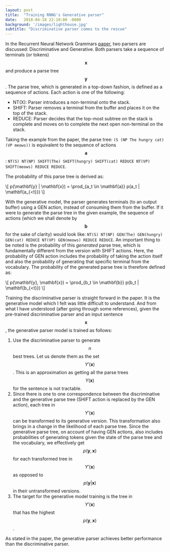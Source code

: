 ```yaml
---
layout: post
title:  "Training RNNG's Generative parser"
date:   2018-04-18 22:10:00 -0800
background: '/images/lighthouse.jpg'
subtitle: "Discriminative parser comes to the rescue"
---
```


In the Recurrent Neural Network Grammars [paper](https://arxiv.org/abs/1602.07776), two parsers are discussed:
Discriminative and Generative. Both parsers take a sequence of terminals (or tokens) $$ \mathbf{x} $$
and produce a parse tree $$ \mathbf{y} $$. The parse tree, which is generated in a top-down fashion, is defined as
a sequence of actions. Each action is one of the following:
* NT(X): Parser introduces a non-terminal onto the stack.
* SHIFT: Parser removes a terminal from the buffer and places it on the top of the stack.
* REDUCE: Parser decides that the top-most subtree on the stack is complete and moves on to complete the next open
non-terminal on the stack.

Taking the example from the paper, the parse tree: `(S (NP The hungry cat) (VP meows))`
is equivalent to the sequence of actions $$ \mathbf{a} $$: `NT(S) NT(NP) SHIFT(The) SHIFT(hungry) SHIFT(cat) REDUCE NT(VP) SHIFT(meows)
REDUCE REDUCE`.

The probability of this parse tree is derived as:

\\[ p(\mathbf{y} \| \mathbf{x}) = \prod_{a_t \in \mathbf{a}} p(a_t \| \mathbf{a_{<t}}) \\]

With the generative model, the parser generates terminals (to an output buffer) using a GEN action, instead of
consuming them from the buffer. If it were to generate the parse tree in the given example, the sequence of actions
(which we shall denote by $$ \mathbf{b} $$ for the sake of clarity) would
look like: `NT(S) NT(NP) GEN(The) GEN(hungry) GEN(cat) REDUCE NT(VP) GEN(meows) REDUCE REDUCE`. An important thing to be noted is
the probability of this _generated_ parse tree, which is fundamentally different from the version with SHIFT actions.
Here, the probability of GEN action includes the probability of taking the action itself and also the probability of
generating that specific terminal from the vocabulary. The probability of the generated parse tree is therefore defined as:

\\[ p(\mathbf{y}, \mathbf{x}) = \prod_{b_t \in \mathbf{b}} p(b_t \| \mathbf{b_{<t}}) \\]

Training the discriminative parser is straight forward in the paper. It is the generative model which I felt was little
difficult to understand. And from what I have understood (after going through some references), given the pre-trained
discriminative parser and an input sentence $$ \mathbf{x} $$, the generative parser model is trained as follows:
1. Use the discriminative parser to generate $$ n $$ best trees. Let us denote them as the set $$ \Upsilon'(\mathbf{x}) $$.
This is an approximation as getting all the parse trees $$ \Upsilon(\mathbf{x}) $$ for the sentence is not tractable.
2. Since there is one to one correspondence between the discriminative and the generative parse tree (SHIFT
action is replaced by the GEN action), each tree in $$ \Upsilon'(\mathbf{x}) $$ can be transformed to its generative version.
This transformation also brings in a change in the likelihood of each parse tree. Since the generative parse tree,
on account of having GEN actions, also includes probabilities of generating tokens given the state of the parse tree and
the vocabulary, we effectively get $$ p(\mathbf{y},\mathbf{x}) $$ for each transformed tree in $$ \Upsilon'(\mathbf{x}) $$
as opposed to $$ p(\mathbf{y}|\mathbf{x}) $$ in their untransformed versions.
3. The target for the generative model training is the tree in $$ \Upsilon'(\mathbf{x}) $$ that has the highest
$$ p(\mathbf{y},\mathbf{x}) $$.

As stated in the paper, the generative parser achieves better performance than the discriminative parser.
